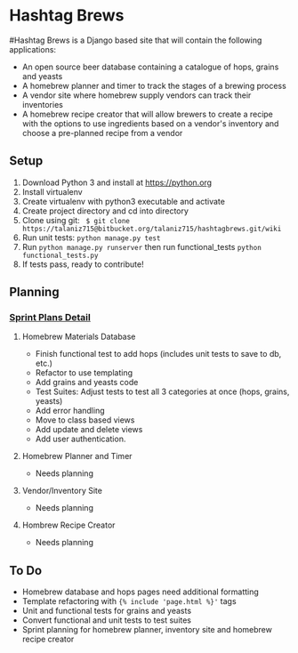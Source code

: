 Hashtag Brews
=============
#Hashtag Brews is a Django based site that will contain the following applications:

* An open source beer database containing a catalogue of hops, grains and yeasts
* A homebrew planner and timer to track the stages of a brewing process
* A vendor site where homebrew supply vendors can track their inventories
* A homebrew recipe creator that will allow brewers to create a recipe with the options to use ingredients based on a vendor's inventory and choose a pre-planned recipe from a vendor

## Setup

1. Download Python 3 and install at https://python.org
2. Install virtualenv
3. Create virtualenv with python3 executable and activate
4. Create project directory and cd into directory
5. Clone using git: ``` $ git clone https://talaniz715@bitbucket.org/talaniz715/hashtagbrews.git/wiki```
6. Run unit tests: ```python manage.py test```
7. Run ```python manage.py runserver``` then run functional_tests ```python functional_tests.py```
8. If tests pass, ready to contribute!

## Planning
### [Sprint Plans Detail] ###

[Sprint Plans Detail]: https://bitbucket.org/talaniz715/hashtagbrews/wiki/Sprint%20Planning
1. Homebrew Materials Database
    * Finish functional test to add hops (includes unit tests to save to db, etc.)
    * Refactor to use templating
    * Add grains and yeasts code
    * Test Suites: Adjust tests to test all 3 categories at once (hops, grains, yeasts)
    * Add error handling
    * Move to class based views
    * Add update and delete views
    * Add user authentication.

2. Homebrew Planner and Timer
    * Needs planning

3. Vendor/Inventory Site
    * Needs planning

4. Hombrew Recipe Creator
    * Needs planning

## To Do
* Homebrew database and hops pages need additional formatting
* Template refactoring with `{% include 'page.html %}'` tags
* Unit and functional tests for grains and yeasts
* Convert functional and unit tests to test suites
* Sprint planning for homebrew planner, inventory site and homebrew recipe creator